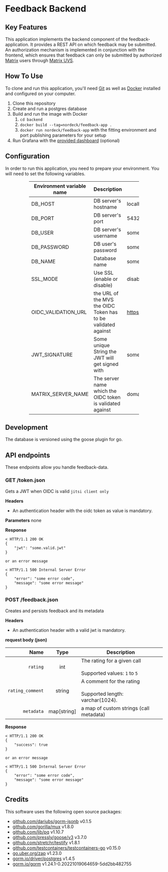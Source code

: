 # Feedback Backend

## Key Features

This application implements the backend component of the feedback-application.
It provides a REST API on which feedback may be submitted.
An authorization mechanism is implemented in conjunction with the frontend, which ensures that feedback can only be
submitted by authorized [Matrix](https://matrix.org) users
through [Matrix UVS](https://github.com/matrix-org/matrix-user-verification-service/).

## How To Use

To clone and run this application, you'll need [Git](https://git-scm.com) as well as [Docker](https://docker.com/)
installed and configured on your computer.

1. Clone this repository
2. Create and run a postgres database
3. Build and run the image with Docker
    1. `cd backend`
    2. `docker build --tag=nordeck/feedback-app .`
    3. `docker run nordeck/feedback-app` with the fitting environment and port publishing parameters for your setup
4. Run Grafana with the [provided dashboard](../grafana) (optional)

## Configuration

In order to run this application, you need to prepare your environment.
You will need to set the following variables.

<div style="margin-left: auto;
            margin-right: auto;
            width: 70%">

| Environment variable name | Description                                                   | Example                      |
|---------------------------|---------------------------------------------------------------|------------------------------|
| DB_HOST                   | DB server's hostname                                          | localhost                    |
| DB_PORT                   | DB server's port                                              | 5432                         |
| DB_USER                   | DB server's username                                          | someUser                     |
| DB_PASSWORD               | DB user's password                                            | somePassphrase               |
| DB_NAME                   | Database name                                                 | someDatabase                 |
| SSL_MODE                  | Use SSL (enable or disable)                                   | disable                      |
| OIDC_VALIDATION_URL       | the URL of the MVS the OIDC Token has to be validated against | https://some.url/verify/user |
| JWT_SIGNATURE             | Some unique String the JWT will get signed with               | someArbitraryString          |
| MATRIX_SERVER_NAME        | The server name which the OIDC token is validated against     | domain.tld                   |

</div>

## Development

The database is versioned using the goose plugin for go.

## API endpoints

These endpoints allow you handle feedback-data.

### GET /token.json

Gets a JWT when OIDC is valid `jitsi client only`

**Headers**

* An authentication header with the oidc token as value is mandatory.

**Parameters**
none

**Response**

```
< HTTP/1.1 200 OK
{
    "jwt": "some.valid.jwt"
}

or an error message

< HTTP/1.1 500 Internal Server Error
{
    "error": "some error code",
    "message": "some error message"
}
```

### POST /feedback.json

Creates and persists feedback and its metadata

**Headers**

* An authentication header with a valid jwt is mandatory.

**request body (json)**

|             Name |    Type     | Description                                                          |
|-----------------:|:-----------:|----------------------------------------------------------------------|
|         `rating` |     int     | The rating for a given call <br/><br/> Supported values: `1` to `5`  |
| `rating_comment` |   string    | A comment for the rating <br/><br/> Supported length: varchar(1024). |
|       `metadata` | map[string] | a map of custom strings (call metadata)                              |

**Response**

```
< HTTP/1.1 200 OK
{
    "success": true
}

or an error message

< HTTP/1.1 500 Internal Server Error
{
    "error": "some error code",
    "message": "some error message"
}
```

## Credits

This software uses the following open source packages:

- [github.com/dariubs/gorm-jsonb](https://github.com/dariubs/gorm-jsonb) v0.1.5
- [github.com/gorilla/mux](https://github.com/gorilla/mux) v1.8.0
- [github.com/lib/pq](https://github.com/lib/pq) v1.10.7
- [github.com/pressly/goose/v3](https://github.com/pressly/goose/v3) v3.7.0
- [github.com/stretchr/testify](https://github.com/stretchr/testify) v1.8.1
- [github.com/testcontainers/testcontainers-go](https://github.com/estcontainers/testcontainers-go) v0.15.0
- [go.uber.org/zap](https://pkg.go.dev/go.uber.org/zap) v1.23.0
- [gorm.io/driver/postgres](https://pkg.go.dev/gorm.io/driver/postgres) v1.4.5
- [gorm.io/gorm](https://pkg.go.dev/gorm.io/gorm) v1.24.1-0.20221019064659-5dd2bb482755
